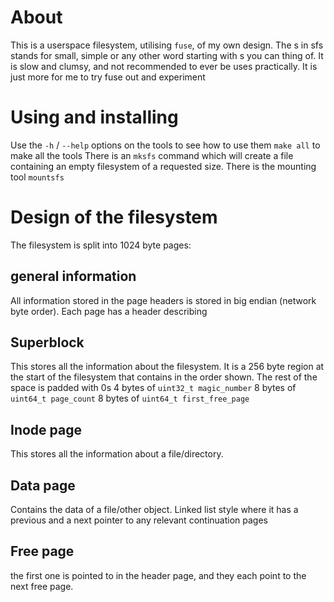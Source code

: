 
# About

This is a userspace filesystem, utilising `fuse`, of my own design.
The s in sfs stands for small, simple or any other word starting with s you can thing of.
It is slow and clumsy, and not recommended to ever be uses practically. It is just more for me to try fuse out and experiment

# Using and installing

Use the `-h` / `--help` options on the tools to see how to use them
`make all` to make all the tools
There is an `mksfs` command which will create a file containing an empty filesystem of a requested size.
There is the mounting tool `mountsfs`

# Design of the filesystem

The filesystem is split into 1024 byte pages:

## general information

All information stored in the page headers is stored in big endian (network byte order).
Each page has a header describing 

## Superblock

This stores all the information about the filesystem. It is a 256 byte region at the start of the filesystem that contains in the order shown. The rest of the space is padded with 0s
4 bytes of `uint32_t magic_number`
8 bytes of `uint64_t page_count`
8 bytes of `uint64_t first_free_page`

## Inode page

This stores all the information about a file/directory.

## Data page

Contains the data of a file/other object. Linked list style where it has a previous and a next pointer to any relevant continuation pages
 
## Free page

 the first one is pointed to in the header page, and they each point to the next free page.
